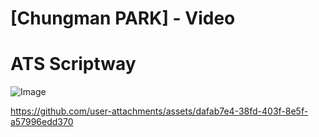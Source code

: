  
 # [Chungman PARK] - Video

# ATS Scriptway

![Image](https://github.com/user-attachments/assets/caf36991-926c-497a-a296-ca0678f2233a)

https://github.com/user-attachments/assets/dafab7e4-38fd-403f-8e5f-a57996edd370





